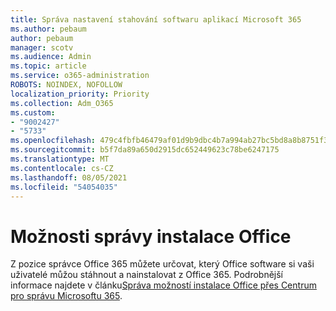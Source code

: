```yaml
---
title: Správa nastavení stahování softwaru aplikací Microsoft 365
ms.author: pebaum
author: pebaum
manager: scotv
ms.audience: Admin
ms.topic: article
ms.service: o365-administration
ROBOTS: NOINDEX, NOFOLLOW
localization_priority: Priority
ms.collection: Adm_O365
ms.custom:
- "9002427"
- "5733"
ms.openlocfilehash: 479c4fbfb46479af01d9b9dbc4b7a994ab27bc5bd8a8b8751f3dc9d203a60313
ms.sourcegitcommit: b5f7da89a650d2915dc652449623c78be6247175
ms.translationtype: MT
ms.contentlocale: cs-CZ
ms.lasthandoff: 08/05/2021
ms.locfileid: "54054035"
---
```

# <a name="manage-office-installation-options"></a>Možnosti správy instalace Office

Z pozice správce Office 365 můžete určovat, který Office software si vaši uživatelé můžou stáhnout a nainstalovat z Office 365. Podrobnější informace najdete v článku[Správa možností instalace Office přes Centrum pro správu Microsoftu 365](https://docs.microsoft.com/deployoffice/manage-software-download-settings-office-365).
